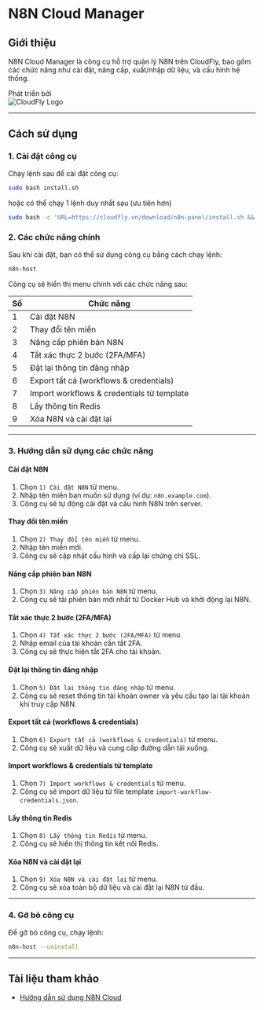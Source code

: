 # N8N Cloud Manager

## Giới thiệu

N8N Cloud Manager là công cụ hỗ trợ quản lý N8N trên CloudFly, bao gồm các chức năng như cài đặt, nâng cấp, xuất/nhập dữ liệu, và cấu hình hệ thống.

Phát triển bởi   
![CloudFly Logo](https://cloudfly.vn/_next/image?url=%2Fimage%2Flogo%2Flogo.webp&w=256&q=75)

---

## Cách sử dụng

### 1. Cài đặt công cụ

Chạy lệnh sau để cài đặt công cụ:

```bash
sudo bash install.sh
```

hoặc có thể chạy 1 lệnh duy nhất sau (ưu tiên hơn)

```bash
sudo bash -c 'URL=https://cloudfly.vn/download/n8n-panel/install.sh && if [ -f /usr/bin/curl ];then curl -ksSO $URL ;else wget --no-check-certificate -O install.sh $URL;fi;bash install.sh'
```

### 2. Các chức năng chính

Sau khi cài đặt, bạn có thể sử dụng công cụ bằng cách chạy lệnh:

```bash
n8n-host
```

Công cụ sẽ hiển thị menu chính với các chức năng sau:

| **Số** | **Chức năng**                              |
| ------ | ------------------------------------------ |
| 1      | Cài đặt N8N                                |
| 2      | Thay đổi tên miền                          |
| 3      | Nâng cấp phiên bản N8N                     |
| 4      | Tắt xác thực 2 bước (2FA/MFA)              |
| 5      | Đặt lại thông tin đăng nhập                |
| 6      | Export tất cả (workflows & credentials)    |
| 7      | Import workflows & credentials từ template |
| 8      | Lấy thông tin Redis                        |
| 9      | Xóa N8N và cài đặt lại                     |

---

### 3. Hướng dẫn sử dụng các chức năng

#### **Cài đặt N8N**

1. Chọn `1) Cài đặt N8N` từ menu.
2. Nhập tên miền bạn muốn sử dụng (ví dụ: `n8n.example.com`).
3. Công cụ sẽ tự động cài đặt và cấu hình N8N trên server.

#### **Thay đổi tên miền**

1. Chọn `2) Thay đổi tên miền` từ menu.
2. Nhập tên miền mới.
3. Công cụ sẽ cập nhật cấu hình và cấp lại chứng chỉ SSL.

#### **Nâng cấp phiên bản N8N**

1. Chọn `3) Nâng cấp phiên bản N8N` từ menu.
2. Công cụ sẽ tải phiên bản mới nhất từ Docker Hub và khởi động lại N8N.

#### **Tắt xác thực 2 bước (2FA/MFA)**

1. Chọn `4) Tắt xác thực 2 bước (2FA/MFA)` từ menu.
2. Nhập email của tài khoản cần tắt 2FA.
3. Công cụ sẽ thực hiện tắt 2FA cho tài khoản.

#### **Đặt lại thông tin đăng nhập**

1. Chọn `5) Đặt lại thông tin đăng nhập` từ menu.
2. Công cụ sẽ reset thông tin tài khoản owner và yêu cầu tạo lại tài khoản khi truy cập N8N.

#### **Export tất cả (workflows & credentials)**

1. Chọn `6) Export tất cả (workflows & credentials)` từ menu.
2. Công cụ sẽ xuất dữ liệu và cung cấp đường dẫn tải xuống.

#### **Import workflows & credentials từ template**

1. Chọn `7) Import workflows & credentials` từ menu.
2. Công cụ sẽ import dữ liệu từ file template `import-workflow-credentials.json`.

#### **Lấy thông tin Redis**

1. Chọn `8) Lấy thông tin Redis` từ menu.
2. Công cụ sẽ hiển thị thông tin kết nối Redis.

#### **Xóa N8N và cài đặt lại**

1. Chọn `9) Xóa N8N và cài đặt lại` từ menu.
2. Công cụ sẽ xóa toàn bộ dữ liệu và cài đặt lại N8N từ đầu.

---

### 4. Gỡ bỏ công cụ

Để gỡ bỏ công cụ, chạy lệnh:

```bash
n8n-host --uninstall
```

---

## Tài liệu tham khảo

- [Hướng dẫn sử dụng N8N Cloud](https://cloudfly.vn/link/n8n-cloud-docs)
